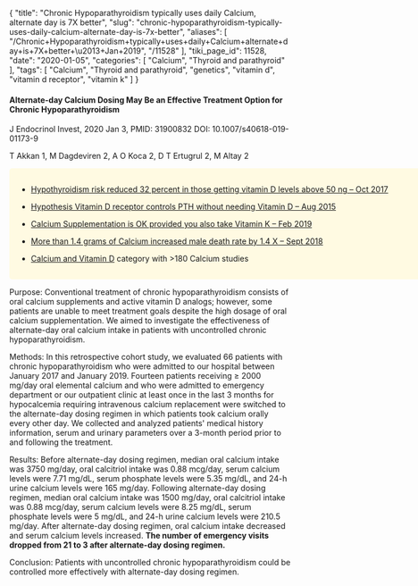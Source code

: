 {
    "title": "Chronic Hypoparathyroidism typically uses daily Calcium, alternate day is 7X better",
    "slug": "chronic-hypoparathyroidism-typically-uses-daily-calcium-alternate-day-is-7x-better",
    "aliases": [
        "/Chronic+Hypoparathyroidism+typically+uses+daily+Calcium+alternate+day+is+7X+better+\u2013+Jan+2019",
        "/11528"
    ],
    "tiki_page_id": 11528,
    "date": "2020-01-05",
    "categories": [
        "Calcium",
        "Thyroid and parathyroid"
    ],
    "tags": [
        "Calcium",
        "Thyroid and parathyroid",
        "genetics",
        "vitamin d",
        "vitamin d receptor",
        "vitamin k"
    ]
}


#### Alternate-day Calcium Dosing May Be an Effective Treatment Option for Chronic Hypoparathyroidism

J Endocrinol Invest,  2020 Jan 3, PMID: 31900832 DOI: 10.1007/s40618-019-01173-9

T Akkan 1, M Dagdeviren 2, A O Koca 2, D T Ertugrul 2, M Altay 2

<div class="border" style="background-color:#FFFAE2;padding:15px;margin:10px 0;border-radius:5px;width:800px">

* [Hypothyroidism risk reduced 32 percent in those getting vitamin D levels above 50 ng – Oct 2017](/posts/hypothyroidism-risk-reduced-32-percent-in-those-getting-vitamin-d-levels-above-50-ng)

* [Hypothesis Vitamin D receptor controls PTH without needing Vitamin D – Aug 2015](/posts/hypothesis-vitamin-d-receptor-controls-pth-without-needing-vitamin-d)

* [Calcium Supplementation is OK provided you also take Vitamin K – Feb 2019](/posts/calcium-supplementation-is-ok-provided-you-also-take-vitamin-k)

* [More than 1.4 grams of Calcium increased male death rate by 1.4 X – Sept 2018](/posts/more-than-14-grams-of-calcium-increased-male-death-rate-by-14-x)

* [Calcium and Vitamin D](/posts/calcium-and-vitamin-d)  category with  >180 Calcium studies

</div>

Purpose: Conventional treatment of chronic hypoparathyroidism consists of oral calcium supplements and active vitamin D analogs; however, some patients are unable to meet treatment goals despite the high dosage of oral calcium supplementation. We aimed to investigate the effectiveness of alternate-day oral calcium intake in patients with uncontrolled chronic hypoparathyroidism.

Methods: In this retrospective cohort study, we evaluated 66 patients with chronic hypoparathyroidism who were admitted to our hospital between January 2017 and January 2019. Fourteen patients receiving ≥ 2000 mg/day oral elemental calcium and who were admitted to emergency department or our outpatient clinic at least once in the last 3 months for hypocalcemia requiring intravenous calcium replacement were switched to the alternate-day dosing regimen in which patients took calcium orally every other day. We collected and analyzed patients' medical history information, serum and urinary parameters over a 3-month period prior to and following the treatment.

Results: Before alternate-day dosing regimen, median oral calcium intake was 3750 mg/day, oral calcitriol intake was 0.88 mcg/day, serum calcium levels were 7.71 mg/dL, serum phosphate levels were 5.35 mg/dL, and 24-h urine calcium levels were 165 mg/day. Following alternate-day dosing regimen, median oral calcium intake was 1500 mg/day, oral calcitriol intake was 0.88 mcg/day, serum calcium levels were 8.25 mg/dL, serum phosphate levels were 5 mg/dL, and 24-h urine calcium levels were 210.5 mg/day. After alternate-day dosing regimen, oral calcium intake decreased and serum calcium levels increased.  **The number of emergency visits dropped from 21 to 3 after alternate-day dosing regimen.** 

Conclusion: Patients with uncontrolled chronic hypoparathyroidism could be controlled more effectively with alternate-day dosing regimen.